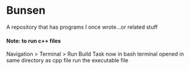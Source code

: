 # Bunsen
A repository that has programs I once wrote...or related stuff


#### Note: to run c++ files
Navigation > Terminal > Run Build Task
now in bash terminal opened in same directory as cpp file
run the executable file